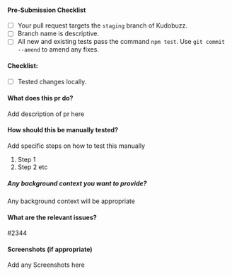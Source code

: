 #### Pre-Submission Checklist
<!-- Go over all points below, and after creating the PR, tick all the checkboxes that apply. -->
<!-- All points should be verified, otherwise, read the CONTRIBUTING guidelines from above-->
<!-- If you're unsure about any of these, don't hesitate to ask. We're here to help! -->
<!--You also read mall from https://github.com/kudobuzz/guides/edit/master/code-review-guidelines.md-->

- [ ] Your pull request targets the `staging` branch of Kudobuzz.
- [ ] Branch name is descriptive. 
- [ ] All new and existing tests pass the command `npm test`. Use `git commit --amend` to amend any fixes.

#### Checklist:
<!-- Go over all points below, and after creating the PR, tick the checkboxes that apply. -->
<!-- If you're unsure about any of these, don't hesitate to ask in the Help Contributors room linked above. We're here to help! -->
- [ ] Tested changes locally.

#### What does this pr do?
Add description of pr here

#### How should this be manually tested?
Add specific steps on how to test this manually
1. Step 1
2. Step 2 etc


##### Any background context you want to provide?
Any background context will be appropriate

#### What are the relevant issues?
#2344


#### Screenshots (if appropriate)
Add any Screenshots here